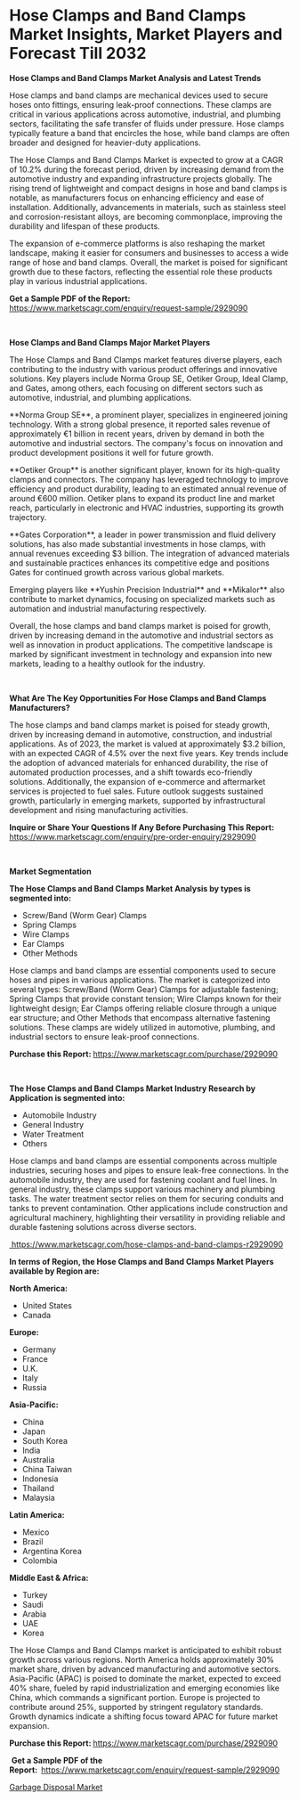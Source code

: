 <p><h1>Hose Clamps and Band Clamps Market Insights, Market Players and Forecast Till 2032</h1></p><p><strong>Hose Clamps and Band Clamps Market Analysis and Latest Trends</strong></p>
<p><p>Hose clamps and band clamps are mechanical devices used to secure hoses onto fittings, ensuring leak-proof connections. These clamps are critical in various applications across automotive, industrial, and plumbing sectors, facilitating the safe transfer of fluids under pressure. Hose clamps typically feature a band that encircles the hose, while band clamps are often broader and designed for heavier-duty applications.</p><p>The Hose Clamps and Band Clamps Market is expected to grow at a CAGR of 10.2% during the forecast period, driven by increasing demand from the automotive industry and expanding infrastructure projects globally. The rising trend of lightweight and compact designs in hose and band clamps is notable, as manufacturers focus on enhancing efficiency and ease of installation. Additionally, advancements in materials, such as stainless steel and corrosion-resistant alloys, are becoming commonplace, improving the durability and lifespan of these products.</p><p>The expansion of e-commerce platforms is also reshaping the market landscape, making it easier for consumers and businesses to access a wide range of hose and band clamps. Overall, the market is poised for significant growth due to these factors, reflecting the essential role these products play in various industrial applications.</p></p>
<p><strong>Get a Sample PDF of the Report:&nbsp;</strong> <a href="https://www.marketscagr.com/enquiry/request-sample/2929090?utm_campaign=2959&utm_medium=2&utm_source=Github&utm_content=ia&utm_term=12032025&utm_id=hose-clamps-and-band-clamps">https://www.marketscagr.com/enquiry/request-sample/2929090</a></p>
<p>&nbsp;</p>
<p><strong>Hose Clamps and Band Clamps Major Market Players</strong></p>
<p><p>The Hose Clamps and Band Clamps market features diverse players, each contributing to the industry with various product offerings and innovative solutions. Key players include Norma Group SE, Oetiker Group, Ideal Clamp, and Gates, among others, each focusing on different sectors such as automotive, industrial, and plumbing applications.</p><p>**Norma Group SE**, a prominent player, specializes in engineered joining technology. With a strong global presence, it reported sales revenue of approximately €1 billion in recent years, driven by demand in both the automotive and industrial sectors. The company's focus on innovation and product development positions it well for future growth.</p><p>**Oetiker Group** is another significant player, known for its high-quality clamps and connectors. The company has leveraged technology to improve efficiency and product durability, leading to an estimated annual revenue of around €600 million. Oetiker plans to expand its product line and market reach, particularly in electronic and HVAC industries, supporting its growth trajectory.</p><p>**Gates Corporation**, a leader in power transmission and fluid delivery solutions, has also made substantial investments in hose clamps, with annual revenues exceeding $3 billion. The integration of advanced materials and sustainable practices enhances its competitive edge and positions Gates for continued growth across various global markets.</p><p>Emerging players like **Yushin Precision Industrial** and **Mikalor** also contribute to market dynamics, focusing on specialized markets such as automation and industrial manufacturing respectively. </p><p>Overall, the hose clamps and band clamps market is poised for growth, driven by increasing demand in the automotive and industrial sectors as well as innovation in product applications. The competitive landscape is marked by significant investment in technology and expansion into new markets, leading to a healthy outlook for the industry.</p></p>
<p>&nbsp;</p>
<p><strong>What Are The Key Opportunities For Hose Clamps and Band Clamps Manufacturers?</strong></p>
<p><p>The hose clamps and band clamps market is poised for steady growth, driven by increasing demand in automotive, construction, and industrial applications. As of 2023, the market is valued at approximately $3.2 billion, with an expected CAGR of 4.5% over the next five years. Key trends include the adoption of advanced materials for enhanced durability, the rise of automated production processes, and a shift towards eco-friendly solutions. Additionally, the expansion of e-commerce and aftermarket services is projected to fuel sales. Future outlook suggests sustained growth, particularly in emerging markets, supported by infrastructural development and rising manufacturing activities.</p></p>
<p><strong>Inquire or Share Your Questions If Any Before Purchasing This Report:</strong> <a href="https://www.marketscagr.com/enquiry/pre-order-enquiry/2929090?utm_campaign=2959&utm_medium=2&utm_source=Github&utm_content=ia&utm_term=12032025&utm_id=hose-clamps-and-band-clamps">https://www.marketscagr.com/enquiry/pre-order-enquiry/2929090</a></p>
<p>&nbsp;</p>
<p><strong>Market Segmentation</strong></p>
<p><strong>The Hose Clamps and Band Clamps Market Analysis by types is segmented into:</strong></p>
<p><ul><li>Screw/Band (Worm Gear) Clamps</li><li>Spring Clamps</li><li>Wire Clamps</li><li>Ear Clamps</li><li>Other Methods</li></ul></p>
<p><p>Hose clamps and band clamps are essential components used to secure hoses and pipes in various applications. The market is categorized into several types: Screw/Band (Worm Gear) Clamps for adjustable fastening; Spring Clamps that provide constant tension; Wire Clamps known for their lightweight design; Ear Clamps offering reliable closure through a unique ear structure; and Other Methods that encompass alternative fastening solutions. These clamps are widely utilized in automotive, plumbing, and industrial sectors to ensure leak-proof connections.</p></p>
<p><strong>Purchase this Report:&nbsp;</strong><a href="https://www.marketscagr.com/purchase/2929090?utm_campaign=2959&utm_medium=2&utm_source=Github&utm_content=ia&utm_term=12032025&utm_id=hose-clamps-and-band-clamps">https://www.marketscagr.com/purchase/2929090</a></p>
<p>&nbsp;</p>
<p><strong>The Hose Clamps and Band Clamps Market Industry Research by Application is segmented into:</strong></p>
<p><ul><li>Automobile Industry</li><li>General Industry</li><li>Water Treatment</li><li>Others</li></ul></p>
<p><p>Hose clamps and band clamps are essential components across multiple industries, securing hoses and pipes to ensure leak-free connections. In the automobile industry, they are used for fastening coolant and fuel lines. In general industry, these clamps support various machinery and plumbing tasks. The water treatment sector relies on them for securing conduits and tanks to prevent contamination. Other applications include construction and agricultural machinery, highlighting their versatility in providing reliable and durable fastening solutions across diverse sectors.</p></p>
<p><a href="https://www.marketscagr.com/hose-clamps-and-band-clamps-r2929090?utm_campaign=2959&utm_medium=2&utm_source=Github&utm_content=ia&utm_term=12032025&utm_id=hose-clamps-and-band-clamps">&nbsp;https://www.marketscagr.com/hose-clamps-and-band-clamps-r2929090</a></p>
<p><strong>In terms of Region, the Hose Clamps and Band Clamps Market Players available by Region are:</strong></p>
<p>
    <p> <strong> North America: </strong>
        <ul>
            <li>United States</li>
            <li>Canada</li>
        </ul>
        </p> 
    <p> <strong> Europe: </strong>
        <ul>
            <li>Germany</li>
            <li>France</li>
            <li>U.K.</li>
            <li>Italy</li>
            <li>Russia</li>
        </ul>
        </p> 
    <p> <strong> Asia-Pacific: </strong>
        <ul>
            <li>China</li>
            <li>Japan</li>
            <li>South Korea</li>
            <li>India</li>
            <li>Australia</li>
            <li>China Taiwan</li>
            <li>Indonesia</li>
            <li>Thailand</li>
            <li>Malaysia</li>
        </ul>
        </p> 
    <p> <strong> Latin America: </strong>
        <ul>
            <li>Mexico</li>
            <li>Brazil</li>
            <li>Argentina Korea</li>
            <li>Colombia</li>
        </ul>
        </p> 
    <p> <strong> Middle East & Africa: </strong>
        <ul>
            <li>Turkey</li>
            <li>Saudi</li>
            <li>Arabia</li>
            <li>UAE</li>
            <li>Korea</li>
        </ul>
    </p>
    </p>
<p><p>The Hose Clamps and Band Clamps market is anticipated to exhibit robust growth across various regions. North America holds approximately 30% market share, driven by advanced manufacturing and automotive sectors. Asia-Pacific (APAC) is poised to dominate the market, expected to exceed 40% share, fueled by rapid industrialization and emerging economies like China, which commands a significant portion. Europe is projected to contribute around 25%, supported by stringent regulatory standards. Growth dynamics indicate a shifting focus toward APAC for future market expansion.</p></p>
<p><strong>Purchase this Report: </strong><a href="https://www.marketscagr.com/purchase/2929090?utm_campaign=2959&utm_medium=2&utm_source=Github&utm_content=ia&utm_term=12032025&utm_id=hose-clamps-and-band-clamps">https://www.marketscagr.com/purchase/2929090</a></p>
<p>&nbsp;<strong>Get a Sample PDF of the Report:&nbsp;&nbsp;</strong><a href="https://www.marketscagr.com/enquiry/request-sample/2929090?utm_campaign=2959&utm_medium=2&utm_source=Github&utm_content=ia&utm_term=12032025&utm_id=hose-clamps-and-band-clamps">https://www.marketscagr.com/enquiry/request-sample/2929090</a></p>
<p><strong></strong></p>
<p><p><a href="https://github.com/zanoligarav/Market-Research-Report-List-1/blob/main/garbage-disposal-market.md?utm_campaign=2959&utm_medium=2&utm_source=Github&utm_content=ia&utm_term=12032025&utm_id=hose-clamps-and-band-clamps">Garbage Disposal Market</a></p></p>